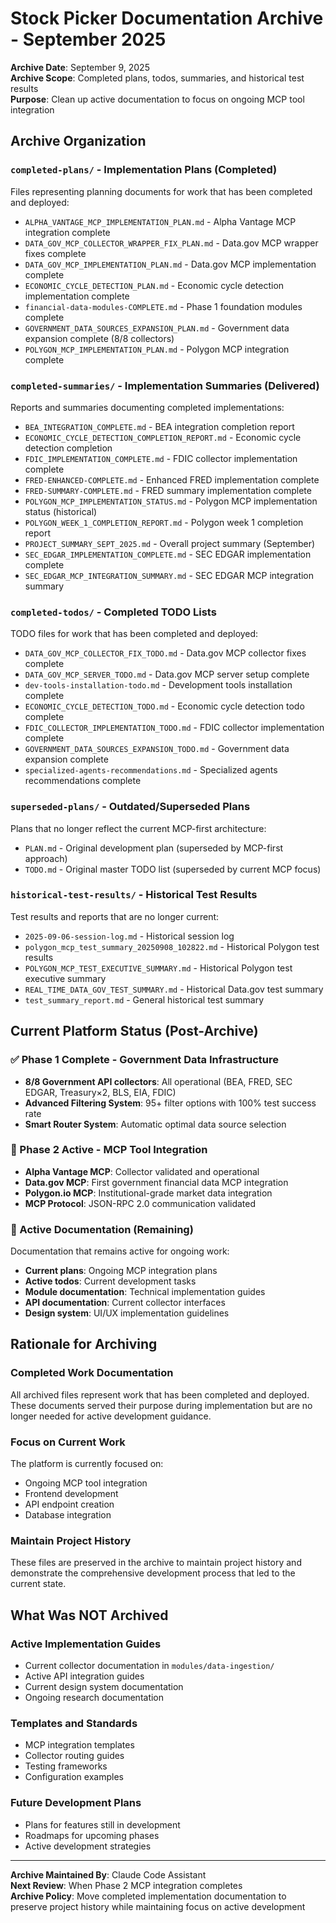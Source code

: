 # Stock Picker Documentation Archive - September 2025

**Archive Date**: September 9, 2025  
**Archive Scope**: Completed plans, todos, summaries, and historical test results  
**Purpose**: Clean up active documentation to focus on ongoing MCP tool integration

## Archive Organization

### `completed-plans/` - Implementation Plans (Completed)
Files representing planning documents for work that has been completed and deployed:

- `ALPHA_VANTAGE_MCP_IMPLEMENTATION_PLAN.md` - Alpha Vantage MCP integration complete
- `DATA_GOV_MCP_COLLECTOR_WRAPPER_FIX_PLAN.md` - Data.gov MCP wrapper fixes complete
- `DATA_GOV_MCP_IMPLEMENTATION_PLAN.md` - Data.gov MCP implementation complete
- `ECONOMIC_CYCLE_DETECTION_PLAN.md` - Economic cycle detection implementation complete
- `financial-data-modules-COMPLETE.md` - Phase 1 foundation modules complete
- `GOVERNMENT_DATA_SOURCES_EXPANSION_PLAN.md` - Government data expansion complete (8/8 collectors)
- `POLYGON_MCP_IMPLEMENTATION_PLAN.md` - Polygon MCP integration complete

### `completed-summaries/` - Implementation Summaries (Delivered)
Reports and summaries documenting completed implementations:

- `BEA_INTEGRATION_COMPLETE.md` - BEA integration completion report
- `ECONOMIC_CYCLE_DETECTION_COMPLETION_REPORT.md` - Economic cycle detection completion
- `FDIC_IMPLEMENTATION_COMPLETE.md` - FDIC collector implementation complete
- `FRED-ENHANCED-COMPLETE.md` - Enhanced FRED implementation complete
- `FRED-SUMMARY-COMPLETE.md` - FRED summary implementation complete
- `POLYGON_MCP_IMPLEMENTATION_STATUS.md` - Polygon MCP implementation status (historical)
- `POLYGON_WEEK_1_COMPLETION_REPORT.md` - Polygon week 1 completion report
- `PROJECT_SUMMARY_SEPT_2025.md` - Overall project summary (September)
- `SEC_EDGAR_IMPLEMENTATION_COMPLETE.md` - SEC EDGAR implementation complete
- `SEC_EDGAR_MCP_INTEGRATION_SUMMARY.md` - SEC EDGAR MCP integration summary

### `completed-todos/` - Completed TODO Lists
TODO files for work that has been completed and deployed:

- `DATA_GOV_MCP_COLLECTOR_FIX_TODO.md` - Data.gov MCP collector fixes complete
- `DATA_GOV_MCP_SERVER_TODO.md` - Data.gov MCP server setup complete
- `dev-tools-installation-todo.md` - Development tools installation complete
- `ECONOMIC_CYCLE_DETECTION_TODO.md` - Economic cycle detection todo complete
- `FDIC_COLLECTOR_IMPLEMENTATION_TODO.md` - FDIC collector implementation complete
- `GOVERNMENT_DATA_SOURCES_EXPANSION_TODO.md` - Government data expansion complete
- `specialized-agents-recommendations.md` - Specialized agents recommendations complete

### `superseded-plans/` - Outdated/Superseded Plans
Plans that no longer reflect the current MCP-first architecture:

- `PLAN.md` - Original development plan (superseded by MCP-first approach)
- `TODO.md` - Original master TODO list (superseded by current MCP focus)

### `historical-test-results/` - Historical Test Results
Test results and reports that are no longer current:

- `2025-09-06-session-log.md` - Historical session log
- `polygon_mcp_test_summary_20250908_102822.md` - Historical Polygon test results
- `POLYGON_MCP_TEST_EXECUTIVE_SUMMARY.md` - Historical Polygon test executive summary
- `REAL_TIME_DATA_GOV_TEST_SUMMARY.md` - Historical Data.gov test summary
- `test_summary_report.md` - General historical test summary

## Current Platform Status (Post-Archive)

### ✅ Phase 1 Complete - Government Data Infrastructure
- **8/8 Government API collectors**: All operational (BEA, FRED, SEC EDGAR, Treasury×2, BLS, EIA, FDIC)
- **Advanced Filtering System**: 95+ filter options with 100% test success rate
- **Smart Router System**: Automatic optimal data source selection

### 🔄 Phase 2 Active - MCP Tool Integration
- **Alpha Vantage MCP**: Collector validated and operational
- **Data.gov MCP**: First government financial data MCP integration
- **Polygon.io MCP**: Institutional-grade market data integration
- **MCP Protocol**: JSON-RPC 2.0 communication validated

### 📝 Active Documentation (Remaining)
Documentation that remains active for ongoing work:

- **Current plans**: Ongoing MCP integration plans
- **Active todos**: Current development tasks
- **Module documentation**: Technical implementation guides
- **API documentation**: Current collector interfaces
- **Design system**: UI/UX implementation guidelines

## Rationale for Archiving

### Completed Work Documentation
All archived files represent work that has been completed and deployed. These documents served their purpose during implementation but are no longer needed for active development guidance.

### Focus on Current Work
The platform is currently focused on:
- Ongoing MCP tool integration
- Frontend development
- API endpoint creation
- Database integration

### Maintain Project History
These files are preserved in the archive to maintain project history and demonstrate the comprehensive development process that led to the current state.

## What Was NOT Archived

### Active Implementation Guides
- Current collector documentation in `modules/data-ingestion/`
- Active API integration guides
- Current design system documentation
- Ongoing research documentation

### Templates and Standards
- MCP integration templates
- Collector routing guides
- Testing frameworks
- Configuration examples

### Future Development Plans
- Plans for features still in development
- Roadmaps for upcoming phases
- Active development strategies

---

**Archive Maintained By**: Claude Code Assistant  
**Next Review**: When Phase 2 MCP integration completes  
**Archive Policy**: Move completed implementation documentation to preserve project history while maintaining focus on active development